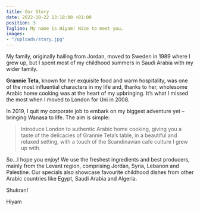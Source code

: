 ```yaml
---
title: Our Story
date: 2022-10-22 13:18:00 +01:00
position: 3
Tagline: My name is Hiyam! Nice to meet you.
images:
- "/uploads/story.jpg"
---
```


My family, originally hailing from Jordan, moved to Sweden in 1989 where I grew up, but I spent most of my childhood summers in Saudi Arabia with my wider family.

**Grannie Teta**, known for her exquisite food and warm hospitality, was one of the most influential characters in my life and, thanks to her, wholesome Arabic home cooking was at the heart of my upbringing. It’s what I missed the most when I moved to London for Uni in 2008.

In 2019, I quit my corporate job to embark on my biggest adventure yet – bringing Wanasa to life. The aim is simple:

> Introduce London to authentic Arabic home cooking, giving you a taste of the delicacies of Grannie Teta’s table, in a beautiful and relaxed setting, with a touch of the Scandinavian cafe culture I grew up with.

So…I hope you enjoy! We use the freshest ingredients and best producers, mainly from the Levant region, comprising Jordan, Syria, Lebanon and Palestine. Our specials also showcase favourite childhood dishes from other Arabic countries like Egypt, Saudi Arabia and Algeria.

Shukran!

Hiyam